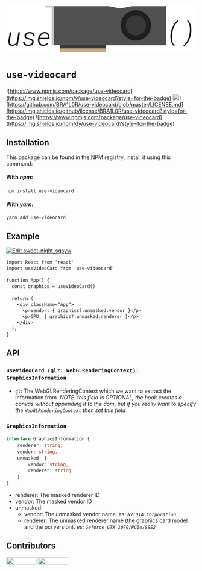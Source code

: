 ![](assets/logo.svg)

# `use-videocard`
![https://www.npmjs.com/package/use-videocard](https://img.shields.io/npm/v/use-videocard?style=for-the-badge)
![](https://img.shields.io/github/languages/code-size/BRA1L0R/use-videocard?style=for-the-badge)
![https://github.com/BRA1L0R/use-videocard/blob/master/LICENSE.md](https://img.shields.io/github/license/BRA1L0R/use-videocard?style=for-the-badge)
![https://www.npmjs.com/package/use-videocard](https://img.shields.io/npm/dy/use-videocard?style=for-the-badge)

## Installation
This package can be found in the NPM registry, install it using this command:
#### With _npm_:
```
npm install use-videocard
```

#### With _yarn_:
```
yarn add use-videocard
```

## Example
[![Edit sweet-night-sgsyw](https://codesandbox.io/static/img/play-codesandbox.svg)](https://codesandbox.io/s/sweet-night-sgsyw?fontsize=14&hidenavigation=1&theme=dark)
```tsx
import React from 'react'
import useVideoCard from 'use-videocard'

function App() {
  const graphics = useVideoCard()

  return (
    <div className="App">
      <p>Vendor: { graphics?.unmasked.vendor }</p>
      <p>GPU: { graphics?.unmasked.renderer }</p>
    </div>
  );
}
```

## API
### `useVideoCard (gl?: WebGLRenderingContext): GraphicsInformation`
- `gl`: The WebGLRenderingContext which we want to extract the information from. _NOTE: this field is *OPTIONAL*, the hook creates a canvas without appending it to the dom, but if you really want to specify the `WebGLRenderingContext` then set this field_

### `GraphicsInformation`
```ts
interface GraphicsInformation {
    renderer: string,
    vendor: string,
    unmasked: {
        vendor: string,
        renderer: string
    }
}
```

- renderer: The masked renderer ID
- vendor: The masked vendor ID
- unmasked:
  - vendor: The unmasked vendor name. _es: `NVIDIA Corporation`_
  - renderer: The unmasked renderer name (the graphics card model and the pci version). _es: `Geforce GTX 1070/PCIe/SSE2`_

## Contributors
<a href="https://github.com/BRA1L0R"><img style="height:auto;" alt="" src="https://avatars2.githubusercontent.com/u/17928339?s=460&u=f7f92a4673f1286094c282b3ee7b46076527ac72&v=4" width="80" height="80"><a/>
<a href="https://github.com/talentlessguy"><img style="height:auto;" alt="" src="https://avatars3.githubusercontent.com/u/35937217?s=460&amp;u=d8f2691645359f6499cd3ded31b22c202e08d00e&amp;v=4" width="80" height="80"><a/>
